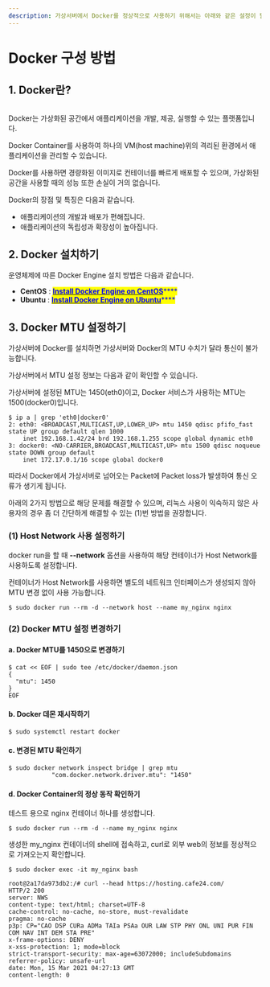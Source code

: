 ```yaml
---
description: 가상서버에서 Docker를 정상적으로 사용하기 위해서는 아래와 같은 설정이 필요합니다.
---
```


# Docker 구성 방법

## 1. Docker란?

<figure><img src="https://filesystem.cafe24.com/hosting/cloud_service/2021/03/12/36e485be398b33887ecefe6aa2688f3f_1615538493.PNG" alt=""><figcaption></figcaption></figure>

Docker는 가상화된 공간에서 애플리케이션을 개발, 제공, 실행할 수 있는 플랫폼입니다.

Docker Container를 사용하여 하나의 VM(host machine)위의 격리된 환경에서 애플리케이션을 관리할 수 있습니다.

Docker를 사용하면 경량화된 이미지로 컨테이너를 빠르게 배포할 수 있으며, 가상화된 공간을 사용할 때의 성능 또한 손실이 거의 없습니다.

Docker의 장점 및 특징은 다음과 같습니다.

* 애플리케이션의 개발과 배포가 편해집니다.
* 애플리케이션의 독립성과 확장성이 높아집니다.







## 2. Docker 설치하기

운영체제에 따른 Docker Engine 설치 방법은 다음과 같습니다.

* **CentOS** : [<mark style="color:blue;">**Install Docker Engine on CentOS**</mark>](https://docs.docker.com/engine/install/centos/#install-using-the-repository)<mark style="color:blue;">****</mark>
* **Ubuntu**  : [<mark style="color:blue;">**Install Docker Engine on Ubuntu**</mark>](https://docs.docker.com/engine/install/ubuntu/)<mark style="color:blue;">****</mark>







## 3. Docker MTU 설정하기

가상서버에 Docker를 설치하면 가상서버와 Docker의 MTU 수치가 달라 통신이 불가능합니다.

가상서버에서 MTU 설정 정보는 다음과 같이 확인할 수 있습니다.

가상서버에 설정된 MTU는 1450(eth0)이고, Docker 서비스가 사용하는 MTU는 1500(docker0)입니다.

```shell-session
$ ip a | grep 'eth0|docker0'
2: eth0: <BROADCAST,MULTICAST,UP,LOWER_UP> mtu 1450 qdisc pfifo_fast state UP group default qlen 1000
    inet 192.168.1.42/24 brd 192.168.1.255 scope global dynamic eth0
3: docker0: <NO-CARRIER,BROADCAST,MULTICAST,UP> mtu 1500 qdisc noqueue state DOWN group default
    inet 172.17.0.1/16 scope global docker0
```

따라서 Docker에서 가상서버로 넘어오는 Packet에 Packet loss가 발생하여 통신 오류가 생기게 됩니다.

아래의 2가지 방법으로 해당 문제를 해결할 수 있으며, 리눅스 사용이 익숙하지 않은 사용자의 경우 좀 더 간단하게 해결할 수 있는 (1)번 방법을 권장합니다.

### (1) Host Network 사용 설정하기

docker run을 할 때 **--network** 옵션을 사용하여 해당 컨테이너가 Host Network를 사용하도록 설정합니다.

컨테이너가 Host Network를 사용하면 별도의 네트워크 인터페이스가 생성되지 않아 MTU 변경 없이 사용 가능합니다.

```shell-session
$ sudo docker run --rm -d --network host --name my_nginx nginx
```





### (2) Docker MTU 설정 변경하기

#### a. Docker MTU를 1450으로 변경하기

```shell-session
$ cat << EOF | sudo tee /etc/docker/daemon.json
{
  "mtu": 1450
}
EOF
```



#### b. Docker 데몬 재시작하기

```shell-session
$ sudo systemctl restart docker
```



#### c. 변경된 MTU 확인하기

```shell-session
$ sudo docker network inspect bridge | grep mtu
            "com.docker.network.driver.mtu": "1450"
```



#### d. Docker  Container의 정상 동작 확인하기

테스트 용으로 nginx 컨테이너 하나를 생성합니다.

```shell-session
$ sudo docker run --rm -d --name my_nginx nginx
```

생성한 my\_nginx 컨테이너의 shell에 접속하고, curl로 외부 web의 정보를 정상적으로 가져오는지 확인합니다.

```shell-session
$ sudo docker exec -it my_nginx bash

root@2a17da973db2:/# curl --head https://hosting.cafe24.com/
HTTP/2 200
server: NWS
content-type: text/html; charset=UTF-8
cache-control: no-cache, no-store, must-revalidate
pragma: no-cache
p3p: CP="CAO DSP CURa ADMa TAIa PSAa OUR LAW STP PHY ONL UNI PUR FIN COM NAV INT DEM STA PRE"
x-frame-options: DENY
x-xss-protection: 1; mode=block
strict-transport-security: max-age=63072000; includeSubdomains
referrer-policy: unsafe-url
date: Mon, 15 Mar 2021 04:27:13 GMT
content-length: 0
```
